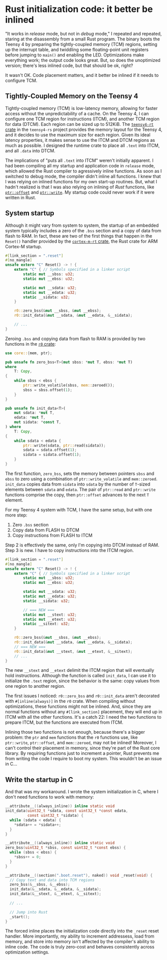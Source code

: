 # Rust initialization code: it better be inlined

"It works in *release* mode, but not in *debug* mode," I repeated and repeated, staring at the disassembly from a small Rust program. The binary boots the Teensy 4 by preparing the tightly-coupled memory (TCM) regions, setting up the interrupt table, and twiddling some floating-point unit registers before jumping to `main()` and enabling the LED. Optimizations make everything work; the output code looks great. But, so does the unoptimized version; there's less inlined code, but that should be ok, right?

It wasn't OK. Code placement matters, and it better be inlined if it needs to configure TCM.

## Tightly-Coupled Memory on the Teensy 4

Tightly-coupled memory (TCM) is low-latency memory, allowing for faster access without the unpredictability of a cache. On the Teensy 4, I can configure one TCM region for instructions (ITCM), and another TCM region for data (DTCM). Each region can be sized up to 512KiB. The [`teensy4-rt` crate] in the `teensy4-rs` project provides the memory layout for the Teensy 4, and it decides to use the maximum size for each region. Given its ideal latency properties, it makes sense to use the ITCM and DTCM regions as much as possible. I designed the runtime crate to place all `.text` into ITCM, and all `.data` into DTCM.

The implications of "puts all `.text` into ITCM" weren't initially apparent. I had been compiling all my startup and application code in `release` mode, which allowed the Rust compiler to agressively inline functions. As soon as I switched to debug mode, the compiler didn't inline all functions. I knew that I was relying on inlined functions for my own start-up routines. But, what I hadn't realized is that I was also relying on inlining of *Rust* functions, like [`ptr::offset`](https://doc.rust-lang.org/std/primitive.pointer.html#method.offset-1) and [`ptr::write`](https://doc.rust-lang.org/std/primitive.pointer.html#method.write). My startup code could never work if it were written in Rust.

## System startup

Although it might vary from system to system, the startup of an embedded system typically includes a zero of the `.bss` section and a copy of data from flash to RAM. In fact, these are two of the first things that happen in the `Reset()` handler provided by the [`cortex-m-rt` crate], the Rust crate for ARM Cortex-M startup.

```rust
#[link_section = ".reset"]
#[no_mangle]
unsafe extern "C" Reset() -> ! {
    extern "C" { // Symbols specified in a linker script
        static mut __sbss: u32;
        static mut __ebss: u32;

        static mut __sdata: u32;
        static mut __edata: u32;
        static __sidata: u32;
    }

    r0::zero_bss(&mut __sbss, &mut __ebss);
    r0::init_data(&mut __sdata, &mut __edata, &__sidata);

    // ...
}
```

Zeroing `.bss` and copying data from flash to RAM is provided by two functions in the [`r0` crate]:

```rust
use core::{mem, ptr};

pub unsafe fn zero_bss<T>(mut sbss: *mut T, ebss: *mut T)
where
    T: Copy,
{
    while sbss < ebss {
        ptr::write_volatile(sbss, mem::zeroed());
        sbss = sbss.offset(1);
    }
}

pub unsafe fn init_data<T>(
    mut sdata: *mut T,
    edata: *mut T,
    mut sidata: *const T,
) where
    T: Copy,
{
    while sdata < edata {
        ptr::write(sdata, ptr::read(sidata));
        sdata = sdata.offset(1);
        sidata = sidata.offset(1);
    }
}
```

The first function, `zero_bss`, sets the memory between pointers `sbss` and `ebss` to zero using a combination of `ptr::write_volatile` and `mem::zeroed`. `init_data` copies data from `sidata` into `sdata` by the number of `T`-sized elements between `sdata` and `edata`. The pair of `ptr::read` and `ptr::write` functions comprise the copy, then `ptr::offset` advances to the next `T` element.

For my Teensy 4 system with TCM, I have the same setup, but with one more step:

1. Zero `.bss` section
2. Copy data from FLASH to DTCM
3. Copy instructions from FLASH to ITCM

Step 2 is effectively the same, only I'm copying into DTCM instead of RAM. Step 3 is new. I have to copy instructions into the ITCM region.

```rust
#[link_section = ".reset"]
#[no_mangle]
unsafe extern "C" Reset() -> ! {
    extern "C" { // Symbols specified in a linker script
        static mut __sbss: u32;
        static mut __ebss: u32;

        static mut __sdata: u32;
        static mut __edata: u32;
        static __sidata: u32;

        // === NEW ===
        static mut __stext: u32;
        static mut __etext: u32;
        static __sitext: u32;
    }

    r0::zero_bss(&mut __sbss, &mut __ebss);
    r0::init_data(&mut __sdata, &mut __edata, &__sidata);
    // === NEW ===
    r0::init_data(&mut __stext, &mut __etext, &__sitext);
    // ...
}
```

The new `__stext` and `__etext` delimit the ITCM region that will eventually hold instructions. Although the function is called `init_data`, I can use it to initialize the `.text` region, since the behavior is the same: copy values from one region to another region.

The first issues I noticed: `r0::zero_bss` and `r0::init_data` aren't decorated with `#[inline(always)]` in the `r0` crate. When compiling without optimizations, these functions might not be inlined. And, since they are normal functions without any `#[link_section]` placement, they will end up in ITCM with all the other functions. It's a catch 22: I need the two functions to prepare ITCM, but the functions are executed from ITCM.

Inlining those two functions is not enough, because there's a bigger problem: the `ptr` and `mem` functions that the `r0` functions use, like `ptr::write`, `ptr::offset`, and `mem::zeroed`,  may not be inlined! Moreover, I can't control their placement in memory, since they're part of the Rust core library. By requiring functions just to increment a pointer, Rust prevents me from writing the code I require to boot my system. This wouldn't be an issue in C...

## Write the startup in C

And that was my workaround. I wrote the system initialization in C, where I don't need functions to work with memory:

```c
__attribute__((always_inline)) inline static void
init_data(uint32_t *sdata, const uint32_t *const edata,
          const uint32_t *sidata) {
  while (sdata < edata) {
    *sdata++ = *sidata++;
  }
}

__attribute__((always_inline)) inline static void
zero_bss(uint32_t *sbss, const uint32_t *const ebss) {
  while (sbss < ebss) {
    *sbss++ = 0;
  }
}

__attribute__((section(".boot.reset"), naked)) void _reset(void) {
  // Copy text and data into TCM regions
  zero_bss(&__sbss, &__ebss);
  init_data(&__sdata, &__edata, &__sidata);
  init_data(&__stext, &__etext, &__sitext);
  
  // ...

  // Jump into Rust
  _start();
}
```

The forced inline places the initialization code directly into the `_reset` reset handler. More importantly, my ability to increment addressess, load from memory, and store into memory isn't affected by the compiler's ability to inline code. The code is truly zero-cost and behaves consistently across optimization settings.

[`teensy4-rt` crate]: https://github.com/mciantyre/teensy4-rs
[`cortex-m-rt` crate]: https://crates.io/crates/cortex-m-rt
[`r0` crate]: https://crates.io/crates/r0